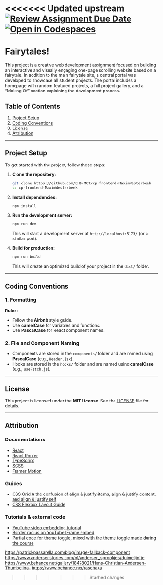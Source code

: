 <<<<<<< Updated upstream
[![Review Assignment Due Date](https://classroom.github.com/assets/deadline-readme-button-22041afd0340ce965d47ae6ef1cefeee28c7c493a6346c4f15d667ab976d596c.svg)](https://classroom.github.com/a/OwWY7ss_)
[![Open in Codespaces](https://classroom.github.com/assets/launch-codespace-2972f46106e565e64193e422d61a12cf1da4916b45550586e14ef0a7c637dd04.svg)](https://classroom.github.com/open-in-codespaces?assignment_repo_id=19233411)
=======
# Fairytales!

This project is a creative web development assignment focused on building an interactive and visually engaging one-page scrolling website based on a fairytale. In addition to the main fairytale site, a central portal was developed to showcase all student projects. The portal includes a homepage with random featured projects, a full project gallery, and a “Making Of” section explaining the development process.

## Table of Contents
1. [Project Setup](#project-setup)
2. [Coding Conventions](#coding-conventions)
3. [License](#license)
4. [Attribution](#attribution)


---

## Project Setup

To get started with the project, follow these steps:

1. **Clone the repository:**
   ```bash
   git clone https://github.com/EHB-MCT/cp-frontend-MaximWesterbeek
   cd cp-frontend-MaximWesterbeek
   ```

2. **Install dependencies:**
   ```bash
   npm install
   ```

3. **Run the development server:**
   ```bash
   npm run dev
   ```
   This will start a development server at `http://localhost:5173/` (or a similar port).

4. **Build for production:**
   ```bash
   npm run build
   ```
   This will create an optimized build of your project in the `dist/` folder.

---

## Coding Conventions

### 1. **Formatting**
**Rules:**
- Follow the **Airbnb** style guide.
- Use **camelCase** for variables and functions.
- Use **PascalCase** for React component names.

### 2. **File and Component Naming**
- Components are stored in the `components/` folder and are named using **PascalCase** (e.g., `Header.jsx`).
- Hooks are stored in the `hooks/` folder and are named using **camelCase** (e.g., `useFetch.js`).

---

## License

This project is licensed under the **MIT License**. See the [LICENSE](./LICENSE) file for details.

---

## Attribution

### Documentations
- [React](https://reactjs.org/)
- [React Router](https://reactrouter.com/start/data/routing)
- [TypeScript](https://www.typescriptlang.org/docs/)
- [SCSS](https://sass-lang.com/documentation/)
- [Framer Motion](https://motion.dev/docs/react-quick-start)

### Guides
- [CSS Grid & the confusion of align & justify-items, align & justify content, and align & justify self](https://medium.com/@kristinethejohnson/css-grid-the-confusion-of-align-justify-items-align-justify-content-and-align-justify-e94ac687fdb)
- [CSS Flexbox Layout Guide](https://css-tricks.com/snippets/css/a-guide-to-flexbox/)

### Tutorials & external code
- [YouTube video embedding tutorial](https://dev.to/bravemaster619/simplest-way-to-embed-a-youtube-video-in-your-react-app-3bk2)
- [Border radius on YouTube IFrame embed](https://stackoverflow.com/questions/7811719/adding-border-radius-for-embedded-youtube-video)
- [Partial code for theme toggle, mixed with the theme toggle made during the course](https://github.com/chris-jantzen/react-typescript-theme-toggle/)

https://patrickpassarella.com/blog/image-fallback-component
https://www.andersenstories.com/nl/andersen_sprookjes/duimelijntje
https://www.behance.net/gallery/18478021/Hans-Christian-Andersen-Thumbelina-
https://www.behance.net/taschaka
>>>>>>> Stashed changes
